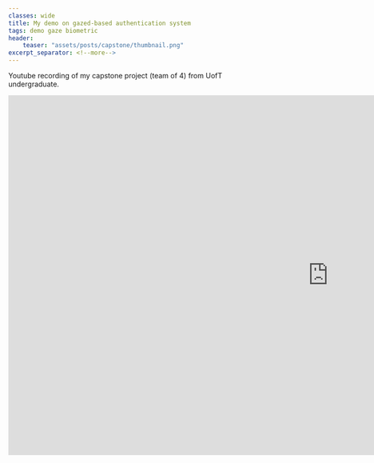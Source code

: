 ```yaml
---
classes: wide
title: My demo on gazed-based authentication system
tags: demo gaze biometric
header:
    teaser: "assets/posts/capstone/thumbnail.png"
excerpt_separator: <!--more-->
---
```

Youtube recording of my capstone project (team of 4) from UofT undergraduate.
<!--more-->


<iframe width="1280" height="720" src="https://www.youtube.com/embed/cTMZ-WQ0Pd0" title="Gazed-based Authentication System" frameborder="0" allow="accelerometer; autoplay; clipboard-write; encrypted-media; gyroscope; picture-in-picture; web-share" allowfullscreen></iframe>
